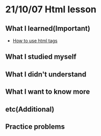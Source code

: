 # 21/10/07 Html lesson

## What I learned(Important)

* [How to use html tags](https://lemontree1729.github.io/coding-academy/courses/html/d003/htmltags.html)

## What I studied myself

## What I didn't understand

## What I want to know more

## etc(Additional)

## Practice problems
